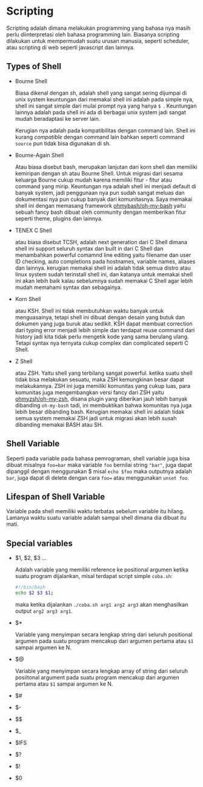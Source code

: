 # Scripting

Scripting adalah dimana melakukan programming yang bahasa nya masih perlu
diinterpretasi oleh bahasa programming lain. Biasanya scripting dilakukan untuk
mempermudah suatu urusan manusia, seperti scheduler, atau scripting di web
seperti javascript dan lainnya.

## Types of Shell
* Bourne Shell

    Biasa dikenal dengan sh, adalah shell yang sangat sering dijumpai di unix
    system keuntungan dari memakai shell ini adalah pada simple nya, shell ini
    sangat simple dari mulai prompt nya yang hanya `$ `. Keuntungan lainnya
    adalah pada shell ini ada di berbagai unix system jadi sangat mudah
    beradaptasi ke server lain.

    Kerugian nya adalah pada kompatibilitas dengan command lain. Shell ini
    kurang *compatible* dengan command lain bahkan seperti command `source` pun
    tidak bisa digunakan di sh.

* Bourne-Again Shell

    Atau biasa disebut bash, merupakan lanjutan dari korn shell dan memiliki
    kemiripan dengan sh atau Bourne Shell. Untuk migrasi dari sesama keluarga
    Bourne cukup mudah karena memiliki fitur - fitur atau command yang mirip.
    Keuntungan nya adalah shell ini menjadi default di banyak system, jadi
    penggunaan nya pun sudah sangat meluas dan dokumentasi nya pun cukup banyak
    dari komunitasnya. Saya memakai shell ini dengan memasang framework
    [ohmybash/oh-my-bash](https://github.com/ohmybash/oh-my-bash) yaitu sebuah
    fancy bash dibuat oleh community dengan memberikan fitur seperti theme,
    plugins dan lainnya.

* TENEX C Shell

    atau biasa disebut TCSH, adalah next generation dari C Shell dimana shell
    ini support seluruh syntax dan built in dari C Shell dan menambahkan
    powerful comamnd line editing yaitu filename dan user ID checking, auto
    completions pada hostnames, variable names, aliases dan lainnya. kerugian
    memakai shell ini adalah tidak semua distro atau linux system sudah
    terinstall shell ini, dan katanya untuk memakai shell ini akan lebih baik
    kalau sebelumnya sudah memakai C Shell agar lebih mudah memahami syntax dan
    sebagainya.

* Korn Shell

    atau KSH. Shell ini tidak membutuhkan waktu banyak untuk menguasainya,
    tetapi shell ini dibuat dengan desain yang butuk dan dokumen yang juga buruk
    atau sedikit. KSH dapat membuat correction dari typing error menjadi lebih
    simple dan terdapat reuse command dari history jadi kita tidak perlu
    mengetik kode yang sama berulang ulang. Tetapi syntax nya ternyata cukup
    complex dan complicated seperti C Shell.

* Z Shell 

    atau ZSH. Yaitu shell yang terbilang sangat powerful. ketika suatu shell
    tidak bisa melakukan sesuatu, maka ZSH kemungkinan besar dapat melakukannya.
    ZSH ini juga memiliki komunitas yang cukup luas, para komunitas juga
    mengembangkan versi fancy dari ZSH yaitu
    [ohmyzsh/oh-my-zsh](https://github.com/ohmyzsh/ohmyzsh), disana plugin yang
    diberikan jauh lebih banyak dibanding `oh-my-bash` tadi, ini membuktikan
    bahwa komunitas nya juga lebih besar dibanding bash. Kerugian memakai shell
    ini adalah tidak semua system memakai ZSH jadi untuk migrasi akan lebih
    susah dibanding memakai BASH atau SH.

## Shell Variable

Seperti pada variable pada bahasa pemrograman, shell variable juga bisa dibuat
misalnya `foo=bar` maka variable `foo` bernilai string `"bar"`, juga dapat
dipanggil dengan menggunakan $ misal `echo $foo` maka outputnya adalah `bar`,
juga dapat di delete dengan cara `foo=` atau menggunakan `unset foo`.

## Lifespan of Shell Variable

Variable pada shell memiliki waktu terbatas sebelum variable itu hilang. Lamanya
waktu suatu variable adalah sampai shell dimana dia dibuat itu mati.

## Special variables
* \$1, \$2, \$3 ...

    Adalah variable yang memiliki reference ke positional argumen ketika suatu
    program dijalankan, misal terdapat script simple `coba.sh`:
    ```bash
    #!/bin/bash
    echo $2 $3 $1;
    ```
    maka ketika dijalankan `./coba.sh arg1 arg2 arg3` akan menghasilkan output
    `arg2 arg3 arg1`.

* \$*

    Variable yang menyimpan secara lengkap string dari seluruh positional
    argumen pada suatu program mencakup dari argumen pertama atau `$1` sampai
    argumen ke N.

* \$@

    Variable yang menyimpan secara lengkap array of string dari seluruh
    posiitonal argument pada suatu program mencakup dari argumen pertama atau
    `$1` sampai argumen ke N.

* \$#
* \$-
* \$\$
* \$_
* \$IFS
* \$?
* \$!
* \$0
